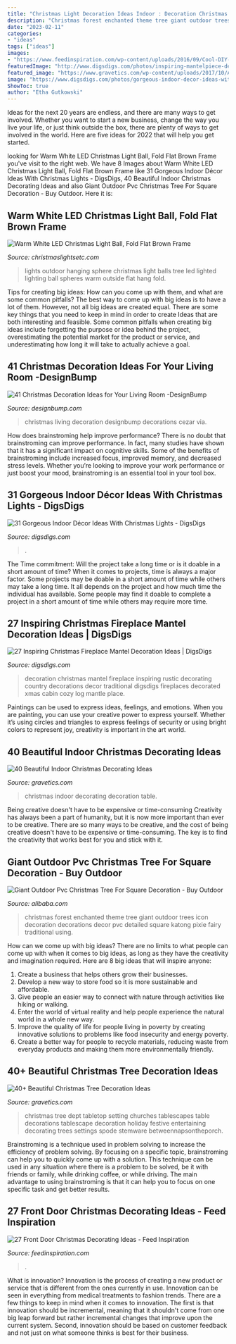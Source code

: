 ```yaml
---
title: "Christmas Light Decoration Ideas Indoor : Decoration Christmas Mantel Fireplace Inspiring Rustic Decorating Country Decorations Decor Traditional Digsdigs Fireplaces Decorated Xmas Cabin Cozy Log Mantle Place"
description: "Christmas forest enchanted theme tree giant outdoor trees icon decoration decorations decor pvc detailed square katong pixie fairy traditional using"
date: "2023-02-11"
categories:
- "ideas"
tags: ["ideas"]
images:
- "https://www.feedinspiration.com/wp-content/uploads/2016/09/Cool-DIY-Decorating-Ideas-For-Christmas-Front-Porch.jpg"
featuredImage: "http://www.digsdigs.com/photos/inspiring-mantelpiece-decoration-ideas-6.jpg"
featured_image: "https://www.gravetics.com/wp-content/uploads/2017/10/Amusing-Christmas-Dining-Table-Decoration.jpg"
image: "https://www.digsdigs.com/photos/gorgeous-indoor-decor-ideas-with-christmas-lights-19-554x1002.jpg"
ShowToc: true
author: "Etha Gutkowski"
---
```



Ideas for the next 20 years are endless, and there are many ways to get involved. Whether you want to start a new business, change the way you live your life, or just think outside the box, there are plenty of ways to get involved in the world. Here are five ideas for 2022 that will help you get started.

	

		
looking for Warm White LED Christmas Light Ball, Fold Flat Brown Frame you've visit to the right web. We have 8 Images about Warm White LED Christmas Light Ball, Fold Flat Brown Frame like 31 Gorgeous Indoor Décor Ideas With Christmas Lights - DigsDigs, 40 Beautiful Indoor Christmas Decorating Ideas and also Giant Outdoor Pvc Christmas Tree For Square Decoration - Buy Outdoor. Here it is:
		
    
## Warm White LED Christmas Light Ball, Fold Flat Brown Frame

<img loading=lazy src="https://cdn.christmaslightsetc.com/images/ProductCloseup/38905/LED-5MM-Warm-White-Fold-Flat-Sphere-9015.jpg" onerror="this.onerror=null;this.src='https://tse2.mm.bing.net/th?id=OIP.WENOZVBplzyByjH97S_zkwHaHa&amp;pid=15.1';" alt="Warm White LED Christmas Light Ball, Fold Flat Brown Frame">

_Source: christmaslightsetc.com_

>lights outdoor hanging sphere christmas light balls tree led lighted lighting ball spheres warm outside flat hang fold. 

	

Tips for creating big ideas: How can you come up with them, and what are some common pitfalls?
The best way to come up with big ideas is to have a lot of them. However, not all big ideas are created equal. There are some key things that you need to keep in mind in order to create Ideas that are both interesting and feasible. Some common pitfalls when creating big ideas include forgetting the purpose or idea behind the project, overestimating the potential market for the product or service, and underestimating how long it will take to actually achieve a goal.

    
## 41 Christmas Decoration Ideas For Your Living Room -DesignBump

<img loading=lazy src="https://designbump.com/wp-content/uploads/2014/11/christmas-decoration-living-room-ideas-001.jpg" onerror="this.onerror=null;this.src='https://tse3.mm.bing.net/th?id=OIP.Wk-hkHx37kHy583yuPLNkwHaKd&amp;pid=15.1';" alt="41 Christmas Decoration Ideas for Your Living Room -DesignBump">

_Source: designbump.com_

>christmas living decoration designbump decorations cezar via. 

	

How does brainstroming help improve performance?
There is no doubt that brainstroming can improve performance. In fact, many studies have shown that it has a significant impact on cognitive skills. Some of the benefits of brainstroming include increased focus, improved memory, and decreased stress levels. Whether you’re looking to improve your work performance or just boost your mood, brainstroming is an essential tool in your tool box.

    
## 31 Gorgeous Indoor Décor Ideas With Christmas Lights - DigsDigs

<img loading=lazy src="https://www.digsdigs.com/photos/gorgeous-indoor-decor-ideas-with-christmas-lights-19-554x1002.jpg" onerror="this.onerror=null;this.src='https://tse4.mm.bing.net/th?id=OIP.DXf4JiynvEGxFqUFo_MYtQHaNZ&amp;pid=15.1';" alt="31 Gorgeous Indoor Décor Ideas With Christmas Lights - DigsDigs">

_Source: digsdigs.com_

>. 

	

The Time commitment: Will the project take a long time or is it doable in a short amount of time?
When it comes to projects, time is always a major factor. Some projects may be doable in a short amount of time while others may take a long time. It all depends on the project and how much time the individual has available. Some people may find it doable to complete a project in a short amount of time while others may require more time.

    
## 27 Inspiring Christmas Fireplace Mantel Decoration Ideas | DigsDigs

<img loading=lazy src="http://www.digsdigs.com/photos/inspiring-mantelpiece-decoration-ideas-6.jpg" onerror="this.onerror=null;this.src='https://tse3.mm.bing.net/th?id=OIP.VyXdVEoccStKbujOsInkOwHaJ3&amp;pid=15.1';" alt="27 Inspiring Christmas Fireplace Mantel Decoration Ideas | DigsDigs">

_Source: digsdigs.com_

>decoration christmas mantel fireplace inspiring rustic decorating country decorations decor traditional digsdigs fireplaces decorated xmas cabin cozy log mantle place. 

	

Paintings can be used to express ideas, feelings, and emotions.
When you are painting, you can use your creative power to express yourself. Whether it’s using circles and triangles to express feelings of security or using bright colors to represent joy, creativity is important in the art world.

    
## 40 Beautiful Indoor Christmas Decorating Ideas

<img loading=lazy src="https://www.gravetics.com/wp-content/uploads/2017/10/Amusing-Christmas-Dining-Table-Decoration.jpg" onerror="this.onerror=null;this.src='https://tse1.mm.bing.net/th?id=OIP.TRzzDaBNPxaVPEWIYuy2tAHaLl&amp;pid=15.1';" alt="40 Beautiful Indoor Christmas Decorating Ideas">

_Source: gravetics.com_

>christmas indoor decorating decoration table. 

	

Being creative doesn't have to be expensive or time-consuming
Creativity has always been a part of humanity, but it is now more important than ever to be creative. There are so many ways to be creative, and the cost of being creative doesn't have to be expensive or time-consuming. The key is to find the creativity that works best for you and stick with it.

    
## Giant Outdoor Pvc Christmas Tree For Square Decoration - Buy Outdoor

<img loading=lazy src="https://sc01.alicdn.com/kf/HTB19PcUcQfb_uJkHFCcq6xagFXa7/230379165/HTB19PcUcQfb_uJkHFCcq6xagFXa7.jpg" onerror="this.onerror=null;this.src='https://tse2.mm.bing.net/th?id=OIP.Cj1W6AmM2CvekWdJmjsJ4AHaJ4&amp;pid=15.1';" alt="Giant Outdoor Pvc Christmas Tree For Square Decoration - Buy Outdoor">

_Source: alibaba.com_

>christmas forest enchanted theme tree giant outdoor trees icon decoration decorations decor pvc detailed square katong pixie fairy traditional using. 

	

How can we come up with big ideas?
There are no limits to what people can come up with when it comes to big ideas, as long as they have the creativity and imagination required. Here are 8 big ideas that will inspire anyone:
1. Create a business that helps others grow their businesses. 
2. Develop a new way to store food so it is more sustainable and affordable. 
3. Give people an easier way to connect with nature through activities like hiking or walking. 
4. Enter the world of virtual reality and help people experience the natural world in a whole new way. 
5. Improve the quality of life for people living in poverty by creating innovative solutions to problems like food insecurity and energy poverty. 
6. Create a better way for people to recycle materials, reducing waste from everyday products and making them more environmentally friendly. 

    
## 40+ Beautiful Christmas Tree Decoration Ideas

<img loading=lazy src="https://www.gravetics.com/wp-content/uploads/2017/10/Beautiful-Christmas-Tree-Decorations-Ideas.jpg" onerror="this.onerror=null;this.src='https://tse4.mm.bing.net/th?id=OIP.TL9-8xj1smJlJUKvkgiakwHaLL&amp;pid=15.1';" alt="40+ Beautiful Christmas Tree Decoration Ideas">

_Source: gravetics.com_

>christmas tree dept tabletop setting churches tablescapes table decorations tablescape decoration holiday festive entertaining decorating trees settings spode stemware betweennapsontheporch. 

	

Brainstroming is a technique used in problem solving to increase the efficiency of problem solving. By focusing on a specific topic, brainstroming can help you to quickly come up with a solution. This technique can be used in any situation where there is a problem to be solved, be it with friends or family, while drinking coffee, or while driving. The main advantage to using brainstroming is that it can help you to focus on one specific task and get better results.

    
## 27 Front Door Christmas Decorating Ideas - Feed Inspiration

<img loading=lazy src="https://www.feedinspiration.com/wp-content/uploads/2016/09/Cool-DIY-Decorating-Ideas-For-Christmas-Front-Porch.jpg" onerror="this.onerror=null;this.src='https://tse4.mm.bing.net/th?id=OIP.9hJ3xwQLBL5M73E2NmDzbQHaLG&amp;pid=15.1';" alt="27 Front Door Christmas Decorating Ideas - Feed Inspiration">

_Source: feedinspiration.com_

>. 

	

What is innovation?
Innovation is the process of creating a new product or service that is different from the ones currently in use. Innovation can be seen in everything from medical treatments to fashion trends.
There are a few things to keep in mind when it comes to innovation. The first is that innovation should be incremental, meaning that it shouldn't come from one big leap forward but rather incremental changes that improve upon the current system. Second, innovation should be based on customer feedback and not just on what someone thinks is best for their business.

